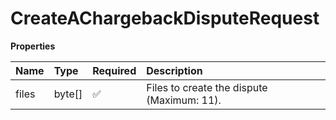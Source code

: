 # CreateAChargebackDisputeRequest

**Properties**

| Name  | Type   | Required | Description                                |
| :---- | :----- | :------- | :----------------------------------------- |
| files | byte[] | ✅       | Files to create the dispute (Maximum: 11). |

<!-- This file was generated by liblab | https://liblab.com/ -->
